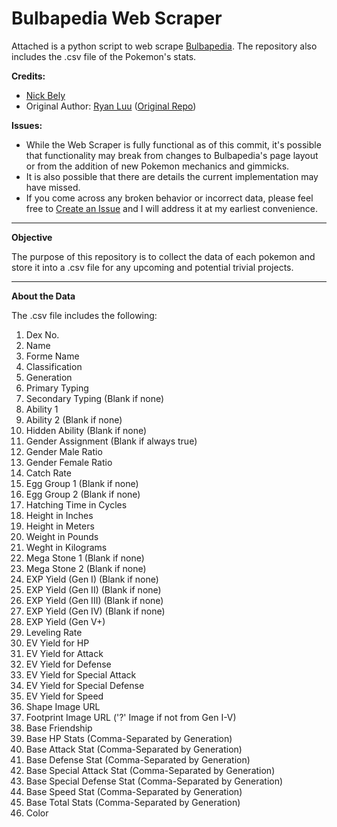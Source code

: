 # Bulbapedia Web Scraper

Attached is a python script to web scrape [Bulbapedia](https://bulbapedia.bulbagarden.net/wiki/Main_Page). The repository also includes the .csv file of the Pokemon's stats.

**Credits:**
- [Nick Bely](https://github.com/nbely)
- Original Author: [Ryan Luu](https://github.com/ryanluuwas) ([Original Repo](https://github.com/ryanluuwas/Bulbapedia-Web-Scraper))


**Issues:**
- While the Web Scraper is fully functional as of this commit, it's possible that functionality may break from changes to Bulbapedia's page layout or from the addition of new Pokemon mechanics and gimmicks.
- It is also possible that there are details the current implementation may have missed.
- If you come across any broken behavior or incorrect data, please feel free to [Create an Issue](https://github.com/nbely/Bulbapedia-Pokedex-Web-Scraper/issues) and I will address it at my earliest convenience.

___

**Objective**

The purpose of this repository is to collect the data of each pokemon and store it into a .csv file for any upcoming and potential trivial projects.

___

**About the Data**

The .csv file includes the following:
1. Dex No.
2. Name
3. Forme Name
4. Classification
3. Generation
4. Primary Typing
5. Secondary Typing (Blank if none)
6. Ability 1
7. Ability 2 (Blank if none)
8. Hidden Ability (Blank if none)
9. Gender Assignment (Blank if always true)
10. Gender Male Ratio
11. Gender Female Ratio
12. Catch Rate
13. Egg Group 1 (Blank if none)
14. Egg Group 2 (Blank if none)
15. Hatching Time in Cycles
16. Height in Inches
17. Height in Meters
18. Weight in Pounds
19. Weght in Kilograms
20. Mega Stone 1 (Blank if none)
21. Mega Stone 2 (Blank if none)
22. EXP Yield (Gen I) (Blank if none)
23. EXP Yield (Gen II) (Blank if none)
24. EXP Yield (Gen III) (Blank if none)
25. EXP Yield (Gen IV) (Blank if none)
26. EXP Yield (Gen V+)
27. Leveling Rate
28. EV Yield for HP
29. EV Yield for Attack
30. EV Yield for Defense
31. EV Yield for Special Attack
32. EV Yield for Special Defense
33. EV Yield for Speed
34. Shape Image URL
35. Footprint Image URL ('?' Image if not from Gen I-V)
36. Base Friendship
37. Base HP Stats (Comma-Separated by Generation)
38. Base Attack Stat (Comma-Separated by Generation)
39. Base Defense Stat (Comma-Separated by Generation)
40. Base Special Attack Stat (Comma-Separated by Generation)
41. Base Special Defense Stat (Comma-Separated by Generation)
42. Base Speed Stat (Comma-Separated by Generation)
43. Base Total Stats (Comma-Separated by Generation)
44. Color